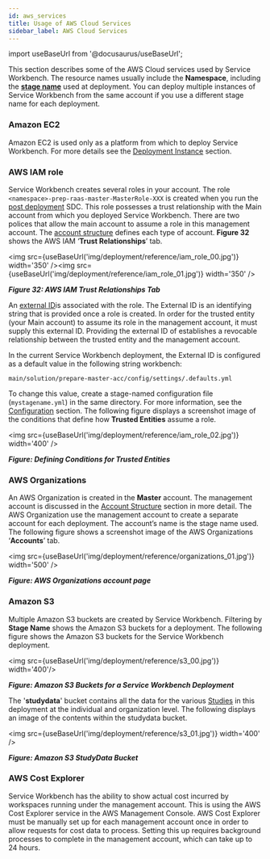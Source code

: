 ```yaml
---
id: aws_services
title: Usage of AWS Cloud Services
sidebar_label: AWS Cloud Services
---
```

import useBaseUrl from '@docusaurus/useBaseUrl';

This section describes some of the AWS Cloud services used by Service Workbench. The resource names usually include the **Namespace**, including the  [**stage name**](/deployment/pre_deployment/configuration#Namespace) used at deployment. You can deploy multiple instances of Service Workbench from the same account if you use a different stage name for each deployment.

### Amazon EC2

Amazon EC2 is used only as a platform from which to deploy Service Workbench. For more details see the [Deployment Instance](/deployment/pre_deployment/deployment_instance) section. 

### AWS IAM role

Service Workbench creates several roles in your account. The role `<namespace>-prep-raas-master-MasterRole-XXX` is created when you run the  [post deployment](/deployment/post_deployment/index) SDC.  This role possesses a trust relationship with the Main account from which you deployed Service Workbench. There are two polices that allow the main account to assume a role in this management account. The [account structure](/user_guide/account_structure) defines each type of account. **Figure 32** shows the AWS IAM ‘**Trust Relationships**’ tab. 

<img src={useBaseUrl('img/deployment/reference/iam_role_00.jpg')} width='350' /><img src={useBaseUrl('img/deployment/reference/iam_role_01.jpg')} width='350' />

***Figure 32: AWS IAM Trust Relationships Tab***

An [external ID](https://docs.aws.amazon.com/IAM/latest/UserGuide/id_roles_create_for-user_externalid.html)is associated with the role. The External ID is an identifying string that is provided once a role is created. In order for the trusted entity (your Main account) to assume its role in the management account, it must supply this external ID. Providing the external ID of establishes a revocable relationship between the trusted entity and the management account.

In the current Service Workbench deployment, the External ID is configured as a default value in the following string workbench: 

```
main/solution/prepare-master-acc/config/settings/.defaults.yml
```
To change this value, create a stage-named configuration file (`mystagename.yml`) in the same directory. For more information, see the [Configuration](/deployment/pre_deployment/configuration) section. The following figure displays a screenshot image of the conditions that define how **Trusted Entities** assume a role.

<img src={useBaseUrl('img/deployment/reference/iam_role_02.jpg')} width='400' />

***Figure: Defining Conditions for Trusted Entities***

### AWS Organizations

An AWS Organization is created in the **Master** account. The management account is discussed in the [Account Structure](/user_guide/account_structure) section in more detail. The AWS Organization use the management account to create a separate account for each deployment. The account’s name is the stage name used. The following figure shows a screenshot image of the AWS Organizations ‘**Accounts**’ tab. 

<img src={useBaseUrl('img/deployment/reference/organizations_01.jpg')} width='500' />

***Figure: AWS Organizations account page*** 

### Amazon S3

Multiple Amazon S3 buckets are created by Service Workbench. Filtering by **Stage Name** shows the Amazon S3 buckets for a deployment. The following figure shows the Amazon S3 buckets for the Service Workbench deployment. 

<img src={useBaseUrl('img/deployment/reference/s3_00.jpg')} width='400'/>

***Figure: Amazon S3 Buckets for a Service Workbench Deployment***

The '**studydata**' bucket contains all the data for the various [Studies](/user_guide/sidebar/common/studies/introduction) in this deployment at the individual and organization level. The following displays an image of the contents within the studydata bucket.  

<img src={useBaseUrl('img/deployment/reference/s3_01.jpg')} width='400' />

***Figure: Amazon S3 StudyData Bucket***

### AWS Cost Explorer

Service Workbench has the ability to show actual cost incurred by workspaces running under the management account. This is using the AWS Cost Explorer service in the AWS Management Console. AWS Cost Explorer must be manually set up for each management account once in order to allow requests for cost data to process. Setting this up requires background processes to complete in the management account, which can take up to 24 hours.